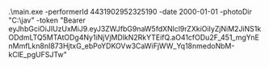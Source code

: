 .\main.exe -performerId 4431902952325190 -date 2000-01-01 -photoDir "C:\jav" -token "Bearer eyJhbGciOiJIUzUxMiJ9.eyJ3ZWJfbG9naW5fdXNlcl9rZXkiOiIyZjNiM2JiNS1kODdmLTQ5MTAtODg4Ny1iNjVjMDlkN2RkYTEifQ.aO41cfODu2F_451_mgYnEnMmfLkn8nI873HjtxG_ebPoYDKOVw3CaWiFjWW_Yq18nmedoNbM-kClE_pgUFSJTw"